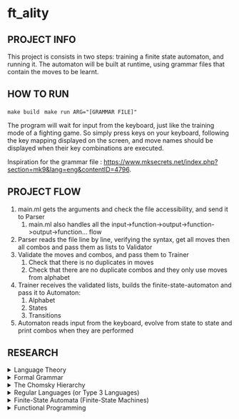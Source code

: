 # ft_ality


## PROJECT INFO

This project is consists in two steps: training a finite state automaton, and running it. The automaton will be built at runtime, using grammar files that contain the moves to be learnt. 

## HOW TO RUN

`` make build ``
`` make run ARG="[GRAMMAR FILE]"``

The program will wait for input from the keyboard, just like the training mode of a fighting game. So simply press keys on your keyboard, following the key mapping displayed on the screen, and move names should be displayed when their key combinations are executed.

Inspiration for the grammar file : https://www.mksecrets.net/index.php?section=mk9&lang=eng&contentID=4796.

## PROJECT FLOW
1. main.ml gets the arguments and check the file accessibility, and send it to Parser
   1. main.ml also handles all the input->function->output->function->output->function... flow
2. Parser reads the file line by line, verifying the syntax, get all moves then all combos and pass them as lists to Validator
3. Validate the moves and combos, and pass them to Trainer
   1. Check that there is no duplicates in moves
   2. Check that there are no duplicate combos and they only use moves from alphabet
4. Trainer receives the validated lists, builds the finite-state-automaton and pass it to Automaton:
   1. Alphabet
   2. States
   3. Transitions
5. Automaton reads input from the keyboard, evolve from state to state and print combos when they are performed

## RESEARCH 

<details><summary>Language Theory</summary>

Also known as formal language theory, this is the branch of computer science theory that is a study of formal languages ie structured sets of symbols and rules, for their manipulation. 

Some core concepts include :

* Alphabets: A finite set of symbols. For example, {0, 1} is a common alphabet in binary systems.
* Strings: Sequences of symbols from an alphabet. For example, 101 is a string in the alphabet {0, 1}.
* Languages: Sets of strings formed from an alphabet, often constrained by specific rules. For example, {0, 1} could represent a binary language.
* Grammars: Formal systems that define languages by specifying production rules. These rules indicate how strings can be formed in a language. Context-free grammars, for example, are widely used in defining programming language syntax.
* Finite Automata: Abstract machines used to recognize patterns in languages. Automata theory provides models for how computers can process languages. For instance, a finite state machine can be used to check if a given string belongs to a language.
* Chomsky Hierarchy: A classification system for languages based on their complexity. It includes regular languages, context-free languages, context-sensitive languages, and recursively enumerable languages.

Language theory helps in designing programming languages and compilers but more importantly in the context of our project, in building parsers to analyze and interpret code or structured data. It assists creating algorithms for pattern matching. Language theory thus provides the fundamental principles for how computers interpret, analyze, and manipulate languages.

</details>


<details><summary>Formal Grammar</summary>

A formal grammar is a set of rules that define how strings in a language are constructed. Grammars are used to describe the structure of languages, often defining which strings (sequences of symbols) are valid within a particular language.

A grammar typically has:

* Non-terminals: Abstract symbols that can be replaced by sequences of other symbols.
* Terminals: The actual symbols in the language (e.g., letters, numbers).
* Production rules: Rules that define how non-terminals can be transformed into terminals or other non-terminals.
* Start symbol: The initial non-terminal from which strings in the language are derived.

For example, a formal grammar for a basic language that only includes numbers and addition operations (i.e., the sum of two numbers) would look like : 

```
Expr → Expr + Number | Number
Number → 1 | 2 | 3 | 4 | 5
```


</details>

<details><summary>The Chomsky Hierarchy</summary>

The Chomsky hierarchy categorizes formal grammars (and the languages they generate) into four types based on their complexity and the types of automata that can recognize them:

* Type 0: Recursively Enumerable Languages: Recognized by a Turing machine, these are the most general and powerful languages, but not all are decidable.
* Type 1: Context-Sensitive Languages: Recognized by a linear-bounded automaton, these languages have rules that consider the context of symbols in a sequence.
* Type 2: Context-Free Languages: Recognized by a pushdown automaton, these languages are widely used in programming languages, where each rule only depends on one non-terminal.
* Type 3: Regular Languages: Recognized by a finite automaton, these are the simplest languages with rules of the form A → aB or A → a and are used in search patterns or simple syntax.

</details>

<details><summary>Regular Languages (or Type 3 Languages) </summary>

Regular languages are the simplest type of languages in the Chomsky hierarchy, and they can be described by regular expressions or finite automata. They are "type 3 languages" because they belong to the lowest, simplest level in the hierarchy.

Characteristics of regular languages:

* Finite-state: They can be fully represented by a finite number of states.
* Limited memory: They don’t require a memory stack or recursion for parsing.

Examples include sets of strings like all binary strings that end in 0 (e.g., 10, 110, etc.).
Regular languages are commonly used in search algorithms, text processing, and lexical analysis (e.g., searching for patterns in text using regular expressions).

</details>

<details><summary>Finite-State Automata (Finite-State Machines) </summary>

A finite-state automaton (FSA) is an abstract machine that processes regular languages. It operates by moving between a finite number of states based on the input symbols and is commonly used to recognize patterns and regular languages.

An FSA consists of:

* States: Different "conditions" the machine can be in.
* Alphabet: The set of symbols it recognizes.
* Transitions: Rules that define how the machine moves from one state to another based on input symbols.
* Start state: The initial state where processing begins.
* Accept states: States that indicate successful recognition of a string.

Example: An FSA for the language of binary strings ending in 0 would move between states to accept strings like 10, 110, but reject 11.

FSAs are used in various applications, including parsing, network protocols, and text search algorithms. They’re powerful in pattern recognition but are limited to recognizing only regular languages. In our case, the FSA will be represented by a tuple `A = (Q, Σ, Q₀, F, δ)` : 

`Σ` is the input alphabet. It's the set of symbols or characters that the automaton can read. Think of it as the "vocabulary" the automaton understands.
Example: If the FSA is designed to recognize words made of the letters a and b, then Σ = {a, b}.

`Q` is the set of states in the automaton. A state is like a "status" the automaton can be in at any given time. The system switches between different states based on what it reads.
Example: An FSA that checks if a string has an even or odd number of as might have two states: even and odd.
Example: Q = {even, odd}

`Q₀` is the starting state. It’s the state where the automaton begins when it starts processing an input. So, when the automaton starts, it's in Q₀.
Example: If the starting state is the even state (where the automaton has seen an even number of as so far), then Q₀ = even.

`F` is the set of final or accepting states. These are the states that the automaton considers "successful" or "accepted" when it finishes reading the input. If the automaton ends in a state from F, it means the input is accepted by the automaton.
Example: If the automaton accepts strings that contain an even number of as, then F = {even}, because it should be in the even state when the string is accepted.

`δ` is the transition function. It tells the automaton how to move from one state to another based on the current state and the symbol it reads. It is a function that takes in a state and a symbol from the input alphabet and returns the next state.
Example: If the automaton is in the even state and reads the symbol a, it should transition to the odd state. If it's in the odd state and reads a, it should go back to the even state.

So, δ might look something like this:

* δ(even, a) → odd
* δ(odd, a) → even
* δ(even, b) → even
* δ(odd, b) → odd

It’s a function that tells you the next state for each symbol you encounter.

</details>

<details><summary>Functional Programming</summary>

You only look at input and produce output, no side effects.
* But in Ocaml we can still cheat a bit to print() for example, to produce side effects.

There are two main things you need to know to understand the concept:

* Data is immutable: If you want to change data, such as an array, you return a new array with the changes, not the original.
* Functions are stateless: Functions act as if for the first time, every single time! In other words, the function always gives the same return value for the same arguments.

There are three best practices that you should generally follow:

1. Your functions should accept at least one argument.
2. Your functions should return data, or another function.
3. Don’t use loops!

No concatenation of commands
* ex: do_thing1(); do_thing2()
Instead, composition of functions
* ex: print(sum(2, exp(1,2)))

Posts
* [Github Functional Programming 101](https://github.com/readme/guides/functional-programming-basics)

Videos
* [Functional Programming in 40 Minutes • Russ Olsen • GOTO 2018](https://www.youtube.com/watch?v=0if71HOyVjY)
  * You can stop at 30 minutes
  
</details>